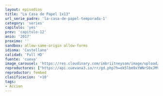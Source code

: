```yaml
---
layout: episodios
title: "La Casa de Papel 1x13"
url_serie_padre: 'la-casa-de-papel-temporada-1'
category: 'series'
capitulo: 'yes'
prev: 'capitulo-12'
anio: '2017'
proximo: ''
sandbox: allow-same-origin allow-forms
idioma: 'Castellano'
calidad: 'Full HD'
fuente: 'cueva'
image_carousel: 'https://res.cloudinary.com/imbriitneysam/image/upload/v1546638640/casa-papel-1-poster-min.jpg'
reproductores: ["https://api.cuevana3.io/rr/gd.php?h=ek5lbm9xYWNrS0xJMVp5b21KREk0dFBLbjVkaHhkRGdrOG1jbnBpUnhhS1ZtM1NGbnFQSzFiV2JpcUtGdGNEV3NKcDVlNE81ejh5eTBXZDJhYnpBdDl1U3FadVkyUT09"]
reproductor: fembed
clasificacion: '+10'
tags:
- Accion
---
```












